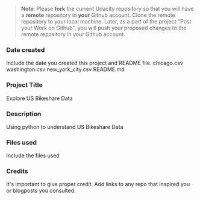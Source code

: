 >**Note**: Please **fork** the current Udacity repository so that you will have a **remote** repository in **your** Github account. Clone the remote repository to your local machine. Later, as a part of the project "Post your Work on Github", you will push your proposed changes to the remote repository in your Github account.

### Date created
Include the date you created this project and README file.
chicago.csv
washington.csv
new_york_city.csv
README.md

### Project Title
Explore US Bikeshare Data

### Description
Using python to understand US Bikeshare Data

### Files used
Include the files used

### Credits
It's important to give proper credit. Add links to any repo that inspired you or blogposts you consulted.


